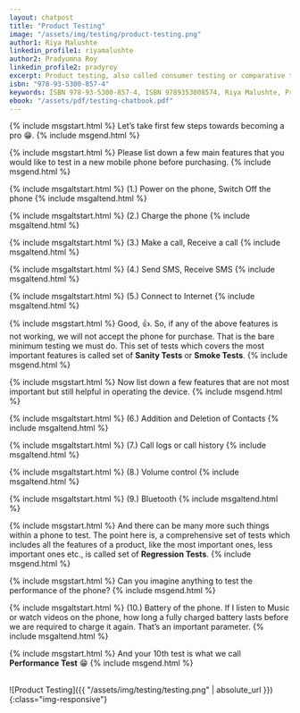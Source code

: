```yaml
---
layout: chatpost
title: "Product Testing"
image: "/assets/img/testing/product-testing.png"
author1: Riya Malushte
linkedin_profile1: riyamalushte
author2: Pradyumna Roy
linkedin_profile2: pradyroy
excerpt: Product testing, also called consumer testing or comparative testing, is a process of measuring the properties or performance of products.
isbn: "978-93-5300-857-4"
keywords: ISBN 978-93-5300-857-4, ISBN 9789353008574, Riya Malushte, Pradyumna Roy, Prady Roy, Software Testing ebook, Software Testing Tutorial, Testing Chatbook, Software Testing Article, Basics of Software Testing, Software Testing Engineer in Pune, API Tester in Pune, Software Testing expert in Pune
ebook: "/assets/pdf/testing-chatbook.pdf"
---
```


{% include msgstart.html %} 
Let’s take first few steps towards becoming a pro 😁.
{% include msgend.html %} 

{% include msgstart.html %} 
Please list down a few main features that you would like to test in a new mobile phone before purchasing.
{% include msgend.html %} 

{% include msgaltstart.html %} 
(1.) Power on the phone, Switch Off the phone
{% include msgaltend.html %} 

{% include msgaltstart.html %} 
(2.) Charge the phone
{% include msgaltend.html %} 

{% include msgaltstart.html %} 
(3.) Make a call, Receive a call
{% include msgaltend.html %} 

{% include msgaltstart.html %} 
(4.) Send SMS, Receive SMS
{% include msgaltend.html %} 

{% include msgaltstart.html %} 
(5.) Connect to Internet
{% include msgaltend.html %} 

{% include msgstart.html %} 
Good, 👍. So, if any of the above features is not working, we will not accept the phone for purchase. That is the bare minimum testing we must do. This set of tests which covers the most important features is called set of <b>Sanity Tests</b> or <b>Smoke Tests</b>.
{% include msgend.html %} 

{% include msgstart.html %} 
Now list down a few features that are not most important but still helpful in operating the device.
{% include msgend.html %} 

{% include msgaltstart.html %} 
(6.) Addition and Deletion of Contacts
{% include msgaltend.html %} 

{% include msgaltstart.html %} 
(7.) Call logs or call history
{% include msgaltend.html %} 

{% include msgaltstart.html %} 
(8.) Volume control
{% include msgaltend.html %} 

{% include msgaltstart.html %} 
(9.) Bluetooth
{% include msgaltend.html %} 

{% include msgstart.html %} 
And there can be many more such things within a phone to test. The point here is, a comprehensive set of tests which includes all the features of a product, like the most important ones, less important ones etc., is called set of <b>Regression Tests</b>.
{% include msgend.html %} 

{% include msgstart.html %} 
Can you imagine anything to test the performance of the phone?
{% include msgend.html %} 

{% include msgaltstart.html %} 
(10.) Battery of the phone. If I listen to Music or watch videos on the phone, how long a fully charged battery lasts before we are required to charge it again. That’s an important parameter.
{% include msgaltend.html %} 

{% include msgstart.html %} 
And your 10th test is what we call <b>Performance Test</b> 😁
{% include msgend.html %} 

<br>
![Product Testing]({{ "/assets/img/testing/testing.png" | absolute_url }}){:class="img-responsive"}














